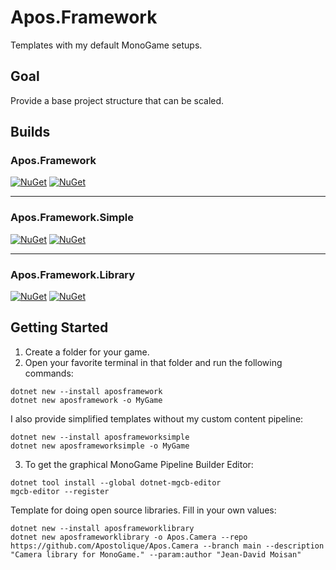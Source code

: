 # Apos.Framework

Templates with my default MonoGame setups.

## Goal

Provide a base project structure that can be scaled.

## Builds

### Apos.Framework

[![NuGet](https://img.shields.io/nuget/v/Apos.Framework.CSharp.svg)](https://www.nuget.org/packages/Apos.Framework.CSharp/) [![NuGet](https://img.shields.io/nuget/dt/Apos.Framework.CSharp.svg)](https://www.nuget.org/packages/Apos.Framework.CSharp/)

---

### Apos.Framework.Simple

[![NuGet](https://img.shields.io/nuget/v/Apos.Framework.Simple.CSharp.svg)](https://www.nuget.org/packages/Apos.Framework.Simple.CSharp/) [![NuGet](https://img.shields.io/nuget/dt/Apos.Framework.Simple.CSharp.svg)](https://www.nuget.org/packages/Apos.Framework.Simple.CSharp/)

---

### Apos.Framework.Library

[![NuGet](https://img.shields.io/nuget/v/Apos.Framework.Library.CSharp.svg)](https://www.nuget.org/packages/Apos.Framework.Library.CSharp/) [![NuGet](https://img.shields.io/nuget/dt/Apos.Framework.Library.CSharp.svg)](https://www.nuget.org/packages/Apos.Framework.Library.CSharp/)

## Getting Started

1. Create a folder for your game.
2. Open your favorite terminal in that folder and run the following commands:
```
dotnet new --install aposframework
dotnet new aposframework -o MyGame
```
I also provide simplified templates without my custom content pipeline:
```
dotnet new --install aposframeworksimple
dotnet new aposframeworksimple -o MyGame
```
3. To get the graphical MonoGame Pipeline Builder Editor:
```
dotnet tool install --global dotnet-mgcb-editor
mgcb-editor --register
```

Template for doing open source libraries. Fill in your own values:

```
dotnet new --install aposframeworklibrary
dotnet new aposframeworklibrary -o Apos.Camera --repo https://github.com/Apostolique/Apos.Camera --branch main --description "Camera library for MonoGame." --param:author "Jean-David Moisan"
```
